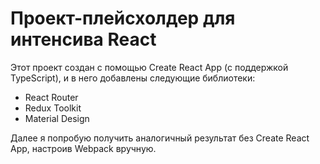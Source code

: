 # Проект-плейсхолдер для интенсива React

Этот проект создан с помощью Create React App (с поддержкой TypeScript), и в него добавлены следующие библиотеки:
- React Router
- Redux Toolkit
- Material Design

Далее я попробую получить аналогичный результат без Create React App, настроив Webpack вручную.